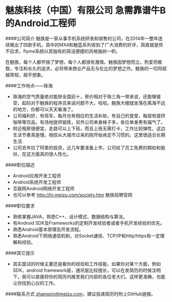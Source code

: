 魅族科技（中国）有限公司 急需靠谱牛B的Android工程师
==========

####公司简介
魅族是一家从事手机系统研发和销售的公司，在2014年一整年连续推出了四款手机，其中的MX4和魅蓝系列收到了广大消费的好评，简直就是供不应求，flyme系统以其独有的简洁便捷的风格独树一帜。  

在魅族，每个人都怀揣了梦想，每个人都很有激情。魅族因梦想而立。热爱而极致，专注和长久的追求，必将带来商业产品无与伦比的梦想之作。魅族的一切将超越常规，超乎想象。  

####工作地点——珠海
- 珠海的空气质量绝对能排全国前十，房价相对于珠三角一带来说，还能够接受，起码对于魅族的程序员来说问题不大，哈哈。魅族大楼就坐落在离海不远的地方，你都可以天天看海了。
- 公司福利好，有班车，每月也有相应的生活补助，有自己的食堂，每层有提供咖啡等饮品，有场地提供锻炼，另外公司单身妹子多，各位单身男有福气了。
- 附近租房很便宜，走路可以上下班，而且上班无需打卡，工作比较弹性，这边生活节奏真是慢，相信从大城市过来的刚开始肯定不习惯的，这里很适合长期生活. 
- 公司去年拉了阿里的投资，近几年要准备上市，公司给了员工免费的期权和股份，在这方面真的很人性化。
 
####职位描述
- Android应用开发工程师
- Android系统开发工程师
- 互联网Android网络开发工程师
- 也可以参考 http://hr.meizu.com/society.htm 魅族招聘官网

####职位要求
- 熟练掌握JAVA，熟悉C++、设计模式、数据结构与算法。
- 有Android SDK及Frameworks的定制开发经验者或者手机开发经验的优先。
- 熟悉Android基本原理及开发流程。
- 熟悉Android下网络通信机制，对Socket通信、TCP/IP和http/https有一定理解和经验。

####其它提示
- 其实面试的时候主要还是看你的经验和工作技能，如果你对某个方面，例如SDK，android framework层，通讯层比较擅长，可以在发简历的时候注明下，我可以直接将你的简历内推至我们内部的各位老大们，这样更准确，也能让你找到心仪的工作。  

####联系方式
[zhangxin@meizu.com](mailto:zhangxin@meizu.com)，建议投递简历时附上GitHub链接。